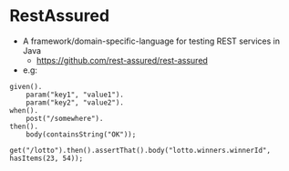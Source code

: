 # RestAssured

* A framework/domain-specific-language for testing REST services in Java
  - https://github.com/rest-assured/rest-assured
* e.g:

```
given().
    param("key1", "value1").
    param("key2", "value2").
when().
    post("/somewhere").
then().
    body(containsString("OK"));
```

```
get("/lotto").then().assertThat().body("lotto.winners.winnerId", hasItems(23, 54));
```
 
